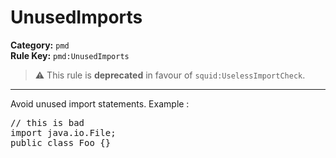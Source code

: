 # UnusedImports
**Category:** `pmd`<br/>
**Rule Key:** `pmd:UnusedImports`<br/>
> :warning: This rule is **deprecated** in favour of `squid:UselessImportCheck`.

-----

Avoid unused import statements. Example :
<pre>
// this is bad
import java.io.File;
public class Foo {}
  </pre>

